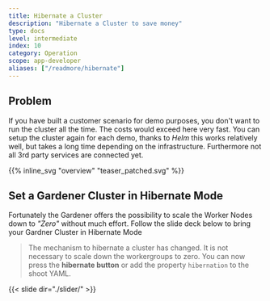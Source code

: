 ```yaml
---
title: Hibernate a Cluster
description: "Hibernate a Cluster to save money"
type: docs
level: intermediate
index: 10
category: Operation
scope: app-developer
aliases: ["/readmore/hibernate"]
---
```



## Problem
If you have built a customer scenario for demo purposes, you don't want to run the cluster all the time. The costs 
would exceed here very fast. You can setup the cluster again for each demo, thanks to *Helm* this works relatively well,
but takes a long time depending on the infrastructure. Furthermore not all 3rd party services are connected yet.


{{% inline_svg "overview" "teaser_patched.svg" %}}


## Set a Gardener Cluster in Hibernate Mode
Fortunately the Gardener offers the possibility to scale the Worker Nodes down to *"Zero"* without much effort.
Follow the slide deck below to bring your Gardner Cluster in Hibernate Mode


> The mechanism to hibernate a cluster has changed. It is not necessary to scale down the workergroups
> to zero. You can now press the **hibernate button** or add the property `hibernation` to the shoot YAML.
> 


{{< slide dir="./slider/" >}}

